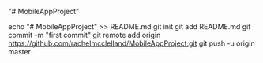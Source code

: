 "# MobileAppProject" 

echo "# MobileAppProject" >> README.md
git init
git add README.md
git commit -m "first commit"
git remote add origin https://github.com/rachelmcclelland/MobileAppProject.git
git push -u origin master

